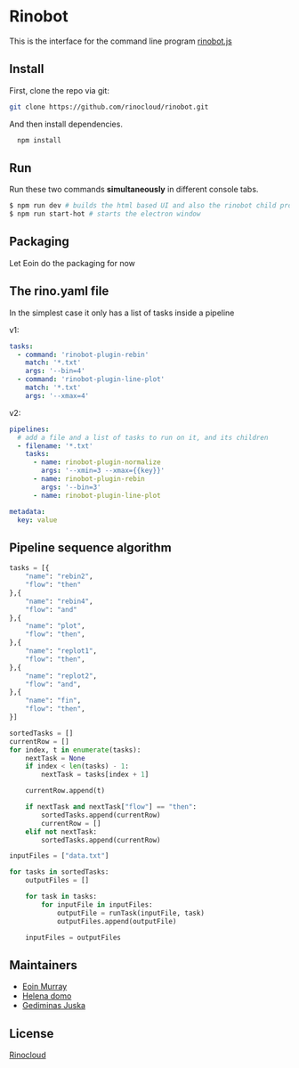 
# Rinobot

This is the interface for the command line program [rinobot.js](https://github.com/rinocloud/rinobot/)

## Install

First, clone the repo via git:

```bash
git clone https://github.com/rinocloud/rinobot.git
```

And then install dependencies.

```bash
  npm install
```

## Run

Run these two commands __simultaneously__ in different console tabs.

```bash
$ npm run dev # builds the html based UI and also the rinobot child process, hot reloads
$ npm run start-hot # starts the electron window
```

## Packaging

Let Eoin do the packaging for now

## The rino.yaml file


In the simplest case it only has a list of tasks inside a pipeline

v1:

```yaml
tasks:
  - command: 'rinobot-plugin-rebin'
    match: '*.txt'
    args: '--bin=4'
  - command: 'rinobot-plugin-line-plot'
    match: '*.txt'
    args: '--xmax=4'
```

v2:

```yaml
pipelines:
  # add a file and a list of tasks to run on it, and its children
  - filename: '*.txt'
    tasks:
      - name: rinobot-plugin-normalize
        args: '--xmin=3 --xmax={{key}}'
      - name: rinobot-plugin-rebin
        args: '--bin=3'
      - name: rinobot-plugin-line-plot

metadata:
  key: value
```

## Pipeline sequence algorithm

```python
tasks = [{
    "name": "rebin2",
    "flow": "then"
},{
    "name": "rebin4",
    "flow": "and"
},{
    "name": "plot",
    "flow": "then",
},{
    "name": "replot1",
    "flow": "then",
},{
    "name": "replot2",
    "flow": "and",
},{
    "name": "fin",
    "flow": "then",
}]
```

```python
sortedTasks = []
currentRow = []
for index, t in enumerate(tasks):
    nextTask = None
    if index < len(tasks) - 1:
        nextTask = tasks[index + 1]

    currentRow.append(t)

    if nextTask and nextTask["flow"] == "then":
        sortedTasks.append(currentRow)
        currentRow = []
    elif not nextTask:
        sortedTasks.append(currentRow)

inputFiles = ["data.txt"]

for tasks in sortedTasks:
    outputFiles = []

    for task in tasks:
        for inputFile in inputFiles:
            outputFile = runTask(inputFile, task)
            outputFiles.append(outputFile)

    inputFiles = outputFiles

```

## Maintainers

- [Eoin Murray](https://github.com/eoinmurray)
- [Helena domo](https://github.com/helenadm)
- [Gediminas Juska](https://github.com/gedj)

## License
[Rinocloud](https://github.com/rinocloud)
